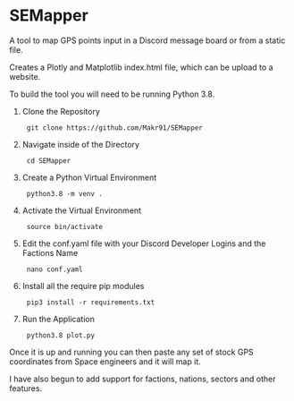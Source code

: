 # SEMapper
A tool to map GPS points input in a Discord message board or from a static file. 

Creates a Plotly and Matplotlib index.html file, which can be upload to a website.


To build the tool you will need to be running Python 3.8.


1) Clone the Repository 
    
      
        git clone https://github.com/Makr91/SEMapper
        
2) Navigate inside of the Directory
    
        
        cd SEMapper
        
3) Create a Python Virtual Environment

        
        python3.8 -m venv .
        
4) Activate the Virtual Environment

          
        source bin/activate
        
5) Edit the conf.yaml file with your Discord Developer Logins and the Factions Name
        
         
        nano conf.yaml
         
6) Install all the require pip modules
        
         
        pip3 install -r requirements.txt
          
7) Run the Application
        
          
        python3.8 plot.py
          

Once it is up and running you can then paste any set of stock GPS coordinates from Space engineers and it will map it. 


I have also begun to add support for factions, nations, sectors and other features.
